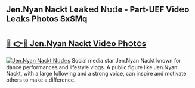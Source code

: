 ## Jen.Nyan Nackt Le𝚊k𝚎d N𝚞𝚍e - Part-UEF Vid𝚎o Le𝚊ks Photos SxSMq

# <h2><a href="http://fb3in7c.evod.top/?m=Jen.Nyan+Nackt">🔗 👉🔴 Jen.Nyan Nackt Vid𝚎o Ph𝚘t𝚘s</a></h2>

[![Jen.Nyan Nackt N𝚞d𝚎s](https://i.imgur.com/8V9OHl7.gif)](http://fb3in7c.evod.top/?m=Jen.Nyan+Nackt)
Social media star Jen.Nyan Nackt known for dance performances and lifestyle vlogs. A public figure like Jen.Nyan Nackt, with a large following and a strong voice, can inspire and motivate others to make a difference. 
